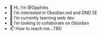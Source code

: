 - 👋 Hi, I’m @Opphies
- 👀 I’m interested in Obsidian.md and DND 5E
- 🌱 I’m currently learning web dev
- 💞️ I’m looking to collaborate on Obsidian
- 📫 How to reach me...TBD

<!---
Opphies/Opphies is a ✨ special ✨ repository because its `README.md` (this file) appears on your GitHub profile.
You can click the Preview link to take a look at your changes.
--->
